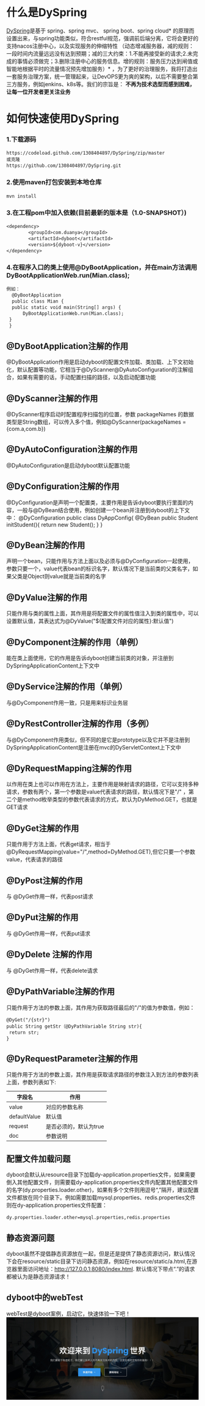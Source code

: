 # 什么是DySpring
   [DySpring](https://github.com/1308404897/DySpring)是基于 spring、spring mvc、 spring boot、spring cloud* 的原理而设置出来，与spring功能类似，符合restful规范，强调前后端分离，它将会更好的支持nacos注册中心，以及实现服务的伸缩特性 （动态增减服务器，减的规则：一段时间内流量远远没有达到预期；减的三大约束：1.不能再接受新的请求;2.未完成的事情必须做完；3.删除注册中心的服务信息。增的规则：服务压力达到闸值或智能地根据平时的流量情况预先增加服务）* ，为了更好的治理服务，我将打造出一套服务治理方案，统一管理起来，让DevOPS更为爽的架构，以后不需要整合第三方服务，例如jenkins、k8s等。我们的宗旨是： __不再为技术选型而感到困难，让每一位开发者更关注业务__
# 如何快速使用DySpring

  ### 1.下载源码
  
    https://codeload.github.com/1308404897/DySpring/zip/master
    或克隆
    https://github.com/1308404897/DySpring.git
    
  ### 2.使用maven打包安装到本地仓库
  
    mvn install
    
  ### 3.在工程pom中加入依赖(目前最新的版本是（1.0-SNAPSHOT）)
    <dependency>
            <groupId>com.duanya</groupId>
            <artifactId>dyboot</artifactId>
            <version>${dyboot-v}</version>
    </dependency>
    
  ### 4.在程序入口的类上使用@DyBootApplication，并在main方法调用 DyBootApplicationWeb.run(Mian.class);
    例如：
      @DyBootApplication
      public class Mian {
      public static void main(String[] args) {
          DyBootApplicationWeb.run(Mian.class);
     }
     }
     
 ## @DyBootApplication注解的作用
@DyBootApplication作用是启动dyboot的配置文件加载、类加载、上下文初始化，默认配置等功能，它相当于@DyScanner@DyAutoConfiguration的注解组合，如果有需要的话，手动配置扫描的路径，以及启动配置功能

 ## @DyScanner注解的作用
@DyScanner程序启动时配置程序扫描包的位置，参数 packageNames 的数据类型是String数组，可以传入多个值，例如@DyScanner(packageNames = {com.a,com.b})

 ## @DyAutoConfiguration注解的作用
@DyAutoConfiguration是启动dyboot默认配置功能

 ## @DyConfiguration注解的作用
 @DyConfiguration是声明一个配置类，主要作用是告诉dyboot要执行里面的内容，一般与@DyBean结合使用，例如创建一个bean并注册到dyboot的上下文中：
   @DyConfiguration
   public class DyAppConfig{
      @DyBean
      public Student initStudent(){
       return new Student();
      }
   }
   
 ## @DyBean注解的作用
 声明一个bean，只能作用与方法上面以及必须与@DyConfiguration一起使用，参数只要一个，value代表bean的标识名字，默认情况下是当前类的父类名字，如果父类是Object则value就是当前类的名字

 ## @DyValue注解的作用
 只能作用与类的属性上面，其作用是将配置文件的属性值注入到类的属性中，可以设置默认值，其表达式为@DyValue("${配置文件对应的属性}:默认值")

 ## @DyComponent注解的作用（单例）
 能在类上面使用，它的作用是告诉dyboot创建当前类的对象，并注册到DySpringApplicationContent上下文中
 
 ## @DyService注解的作用（单例）
 与@DyComponent作用一致，只是用来标识业务层
  
 ## @DyRestController注解的作用（多例）
 与@DyComponent作用类似，但不同的是它是prototype以及它并不是注册到DySpringApplicationContent是注册在mvc的DyServletContext上下文中
 
 ## @DyRequestMapping注解的作用
 以作用在类上也可以作用在方法上，主要作用是映射请求的路径，它可以支持多种请求，参数有两个，第一个参数是value代表请求的路径，默认情况下是"/" ，第二个是method枚举类型的参数代表请求的方式，默认为DyMethod.GET，也就是GET请求
  
 ## @DyGet注解的作用
 只能作用于方法上面，代表get请求，相当于@DyRequestMapping(value="/",method=DyMethod.GET),但它只要一个参数value，代表请求的路径
 
 ## @DyPost注解的作用
 与 @DyGet作用一样，代表post请求
 
 ## @DyPut注解的作用
 与 @DyGet作用一样，代表put请求
  
 ## @DyDelete 注解的作用
 与 @DyGet作用一样，代表delete请求
 
 ## @DyPathVariable注解的作用
 只能作用于方法的参数上面，其作用为获取路径最后的"/"的值为参数值，例如：
 
    @DyGet("/{str}")
    public String getStr（@DyPathVariable String str){
     return str;
    }
  
  ## @DyRequestParameter注解的作用
  只能作用于方法的参数上面，其作用是获取请求路径的参数注入到方法的参数列表上面，参数列表如下:
  
  字段名 | 作用 
  ----|-----
  value | 对应的参数名称
  defaultValue | 默认值
  request | 是否必须的，默认为true
  doc | 参数说明
  
 ## 配置文件加载问题
 dyboot会默认从resource目录下加载dy-application.properties文件，如果需要倒入其他配置文件，则需要载dy-application.properties文件内配置其他配置文件的名字(dy.properties.loader.other)，如果有多个文件则用逗号“,”隔开，建议配置文件都放在同个目录下。例如需要加载mysql.properties、redis.properties文件
 则在dy-application.properties文件配置：
 
    dy.properties.loader.other=mysql.properties,redis.properties
 
 ## 静态资源问题
 dyboot虽然不提倡静态资源放在一起，但是还是提供了静态资源访问，默认情况下会在resource/static目录下访问静态资源，例如在resource/static/a.html,在游览器里面访问地址：http://127.0.0.1:8080/index.html. 默认情况下带点“.”的请求都被认为是静态资源请求！
 
 ## dyboot中的webTest
 webTest是dyboot案例，启动它，快速体验一下吧！
 ![image](https://github.com/1308404897/DySpring/blob/master/webTest/src/main/resources/static/images/testWeb.jpg?raw=true)
  
  
  
 
 
 
